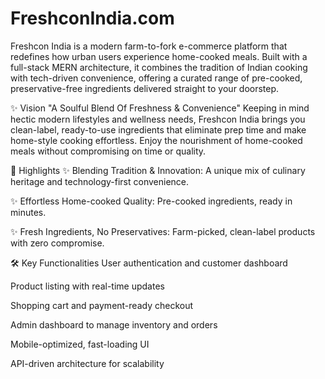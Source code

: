 # FreshconIndia.com
Freshcon India is a modern farm-to-fork e-commerce platform that redefines how urban users experience home-cooked meals. Built with a full-stack MERN architecture, it combines the tradition of Indian cooking with tech-driven convenience, offering a curated range of pre-cooked, preservative-free ingredients delivered straight to your doorstep.


✨ Vision
"A Soulful Blend Of Freshness & Convenience"
Keeping in mind hectic modern lifestyles and wellness needs, Freshcon India brings you clean-label, ready-to-use ingredients that eliminate prep time and make home-style cooking effortless. Enjoy the nourishment of home-cooked meals without compromising on time or quality.

🌟 Highlights
✨ Blending Tradition & Innovation: A unique mix of culinary heritage and technology-first convenience.

✨ Effortless Home-cooked Quality: Pre-cooked ingredients, ready in minutes.

✨ Fresh Ingredients, No Preservatives: Farm-picked, clean-label products with zero compromise.

🛠️ Key Functionalities
User authentication and customer dashboard

Product listing with real-time updates

Shopping cart and payment-ready checkout

Admin dashboard to manage inventory and orders

Mobile-optimized, fast-loading UI

API-driven architecture for scalability
